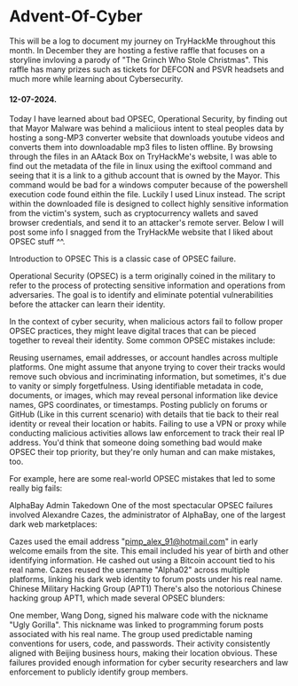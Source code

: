 # Advent-Of-Cyber
This will be a log to document my journey on TryHackMe throughout this month. In December they are hosting a festive raffle that focuses on a storyline invloving a parody of "The Grinch Who Stole Christmas". This raffle has many prizes such as tickets for DEFCON and PSVR headsets and much more while learning about Cybersecurity.

#### 12-07-2024.
Today I have learned about bad OPSEC, Operational Security, by finding out that Mayor Malware was behind a maliciious intent to steal peoples data by hosting a song-MP3 converter website that downloads youtube videos and converts them into downloadable mp3 files to listen offline. By browsing through the files in an AAtack Box on TryHackMe's website, I was able to find out the metadata of the file in linux using the exiftool command and seeing that it is a link to a github account that is owned by the Mayor. This command would be bad for a windows computer because of the powershell execution code found eithin the file. Luckily I used Linux instead. The script within the downloaded file is designed to collect highly sensitive information from the victim's system, such as cryptocurrency wallets and saved browser credentials, and send it to an attacker's remote server. Below I will post some info I snagged from the TryHackMe website that I liked about OPSEC stuff ^^.

Introduction to OPSEC
This is a classic case of OPSEC failure.

Operational Security (OPSEC) is a term originally coined in the military to refer to the process of protecting sensitive information and operations from adversaries. The goal is to identify and eliminate potential vulnerabilities before the attacker can learn their identity.

In the context of cyber security, when malicious actors fail to follow proper OPSEC practices, they might leave digital traces that can be pieced together to reveal their identity. Some common OPSEC mistakes include:

Reusing usernames, email addresses, or account handles across multiple platforms. One might assume that anyone trying to cover their tracks would remove such obvious and incriminating information, but sometimes, it's due to vanity or simply forgetfulness.
Using identifiable metadata in code, documents, or images, which may reveal personal information like device names, GPS coordinates, or timestamps.
Posting publicly on forums or GitHub (Like in this current scenario) with details that tie back to their real identity or reveal their location or habits.
Failing to use a VPN or proxy while conducting malicious activities allows law enforcement to track their real IP address.
You'd think that someone doing something bad would make OPSEC their top priority, but they're only human and can make mistakes, too.

For example, here are some real-world OPSEC mistakes that led to some really big fails:

AlphaBay Admin Takedown
One of the most spectacular OPSEC failures involved Alexandre Cazes, the administrator of AlphaBay, one of the largest dark web marketplaces:

Cazes used the email address "pimp_alex_91@hotmail.com" in early welcome emails from the site.
This email included his year of birth and other identifying information.
He cashed out using a Bitcoin account tied to his real name.
Cazes reused the username "Alpha02" across multiple platforms, linking his dark web identity to forum posts under his real name.
Chinese Military Hacking Group (APT1)
There's also the notorious Chinese hacking group APT1, which made several OPSEC blunders:

One member, Wang Dong, signed his malware code with the nickname "Ugly Gorilla".
This nickname was linked to programming forum posts associated with his real name.
The group used predictable naming conventions for users, code, and passwords.
Their activity consistently aligned with Beijing business hours, making their location obvious.
These failures provided enough information for cyber security researchers and law enforcement to publicly identify group members.
